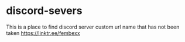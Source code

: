 # discord-severs

This is a place to find discord server custom url name that has not been taken
https://linktr.ee/fembexx
